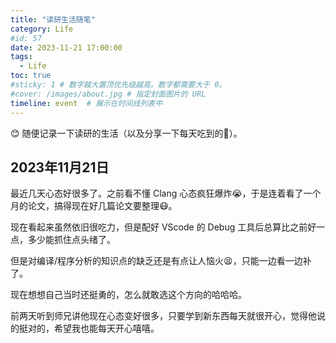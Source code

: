 ```yaml
---
title: "读研生活随笔"
category: Life
#id: 57
date: 2023-11-21 17:00:00
tags: 
  - Life
toc: true
#sticky: 1 # 数字越大置顶优先级越高。数字都需要大于 0。
#cover: /images/about.jpg # 指定封面图片的 URL
timeline: event  # 展示在时间线列表中
---
```

😊 随便记录一下读研的生活（以及分享一下每天吃到的🍉）。
<!--more-->

## 2023年11月21日

最近几天心态好很多了。之前看不懂 Clang 心态疯狂爆炸😭，于是连着看了一个月的论文，搞得现在好几篇论文要整理😷。

现在看起来虽然依旧很吃力，但是配好 VScode 的 Debug 工具后总算比之前好一点，多少能抓住点头绪了。

但是对编译/程序分析的知识点的缺乏还是有点让人恼火😫，只能一边看一边补了。

现在想想自己当时还挺勇的，怎么就敢选这个方向的哈哈哈。

前两天听到师兄讲他现在心态变好很多，只要学到新东西每天就很开心，觉得他说的挺对的，希望我也能每天开心嘻嘻。


